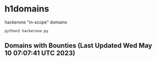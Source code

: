# h1domains
hackerone "in-scope" domains

`python3 hackerone.py`
## Domains with Bounties (Last Updated Wed May 10 07:07:41 UTC 2023)
```

```
